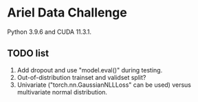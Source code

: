 # Ariel Data Challenge

Python 3.9.6 and CUDA 11.3.1.

## TODO list

1. Add dropout and use "model.eval()" during testing.
1. Out-of-distribution trainset and validset split?
1. Univariate ("torch.nn.GaussianNLLLoss" can be used) versus multivariate normal distribution.
